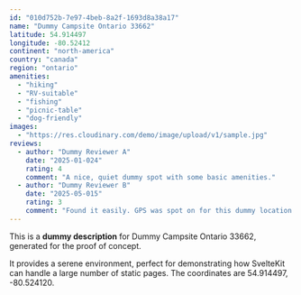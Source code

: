 ```yaml
---
id: "010d752b-7e97-4beb-8a2f-1693d8a38a17"
name: "Dummy Campsite Ontario 33662"
latitude: 54.914497
longitude: -80.52412
continent: "north-america"
country: "canada"
region: "ontario"
amenities:
  - "hiking"
  - "RV-suitable"
  - "fishing"
  - "picnic-table"
  - "dog-friendly"
images:
  - "https://res.cloudinary.com/demo/image/upload/v1/sample.jpg"
reviews:
  - author: "Dummy Reviewer A"
    date: "2025-01-024"
    rating: 4
    comment: "A nice, quiet dummy spot with some basic amenities."
  - author: "Dummy Reviewer B"
    date: "2025-05-015"
    rating: 3
    comment: "Found it easily. GPS was spot on for this dummy location."
---
```


This is a **dummy description** for Dummy Campsite Ontario 33662, generated for the proof of concept.

It provides a serene environment, perfect for demonstrating how SvelteKit can handle a large number of static pages. The coordinates are 54.914497, -80.524120.
